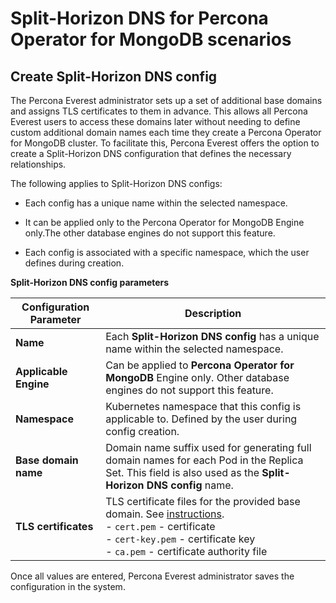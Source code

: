# Split-Horizon DNS for Percona Operator for MongoDB scenarios


## Create Split-Horizon DNS config

The Percona Everest administrator sets up a set of additional base domains and assigns TLS certificates to them in advance. This allows all Percona Everest users to access these domains later without needing to define custom additional domain names each time they create a Percona Operator for MongoDB cluster. To facilitate this, Percona Everest offers the option to create a Split-Horizon DNS configuration that defines the necessary relationships.

The following applies to Split-Horizon DNS configs:

- Each config has a unique name within the selected namespace.

- It can be applied only to the Percona Operator for MongoDB Engine only.The other database engines do not support this feature.

- Each config is associated with a specific namespace, which the user defines during creation.

**Split-Horizon DNS config parameters**

| Configuration Parameter      | Description                                                                                                         |
|-------------------------------|---------------------------------------------------------------------------------------------------------------------|
| **Name**                      | Each **Split-Horizon DNS config** has a unique name within the selected namespace.                                   |
| **Applicable Engine**         | Can be applied to **Percona Operator for MongoDB** Engine only. Other database engines do not support this feature.                        |
| **Namespace**                 | Kubernetes namespace that this config is applicable to. Defined by the user during config creation.                 |
| **Base domain name**          | Domain name suffix used for generating full domain names for each Pod in the Replica Set. This field is also used as the **Split-Horizon DNS config** name. |
| **TLS certificates**          | TLS certificate files for the provided base domain. See [instructions](https://docs.percona.com/percona-operator-for-mongodb/tls-manual.html#__tabbed_1_1). <br>- `cert.pem` - certificate<br>- `cert-key.pem` - certificate key<br>- `ca.pem` - certificate authority file |

Once all values are entered, Percona Everest administrator saves the configuration in the system. 



